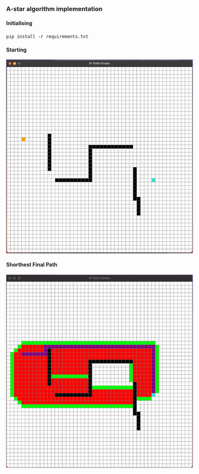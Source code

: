 ### A-star algorithm implementation

#### Initialising

`pip install -r requirements.txt`

#### Starting

![](./initial.png) 

#### Shorthest Final Path


![](./final.png) 
